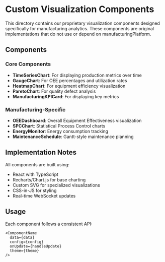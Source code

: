 # Custom Visualization Components

This directory contains our proprietary visualization components designed specifically for manufacturing analytics. These components are original implementations that do not use or depend on manufacturingPlatform.

## Components

### Core Components
- **TimeSeriesChart**: For displaying production metrics over time
- **GaugeChart**: For OEE percentages and utilization rates
- **HeatmapChart**: For equipment efficiency visualization
- **ParetoChart**: For quality defect analysis
- **ManufacturingKPICard**: For displaying key metrics

### Manufacturing-Specific
- **OEEDashboard**: Overall Equipment Effectiveness visualization
- **SPCChart**: Statistical Process Control charts
- **EnergyMonitor**: Energy consumption tracking
- **MaintenanceSchedule**: Gantt-style maintenance planning

## Implementation Notes

All components are built using:
- React with TypeScript
- Recharts/Chart.js for base charting
- Custom SVG for specialized visualizations
- CSS-in-JS for styling
- Real-time WebSocket updates

## Usage

Each component follows a consistent API:
```tsx
<ComponentName
  data={data}
  config={config}
  onUpdate={handleUpdate}
  theme={theme}
/>
```